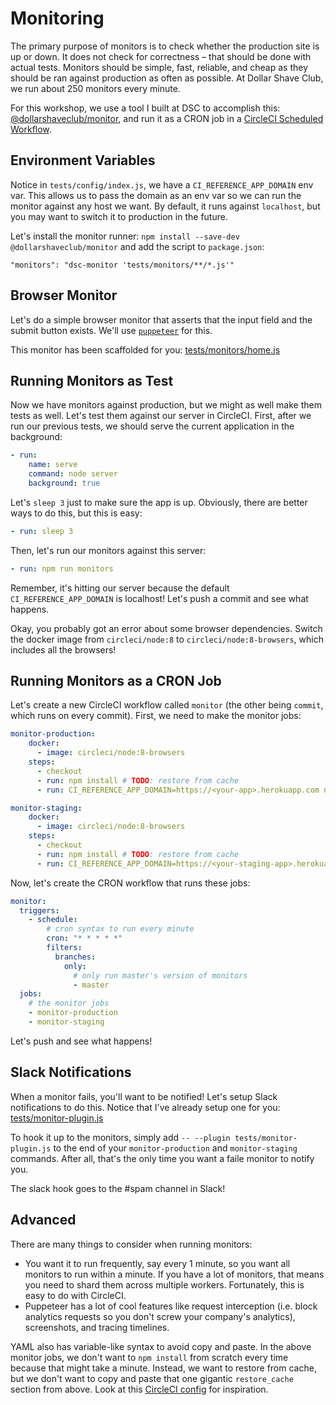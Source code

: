 
# Monitoring

The primary purpose of monitors is to check whether the production site is up or down.
It does not check for correctness – that should be done with actual tests.
Monitors should be simple, fast, reliable, and cheap as they should be ran
against production as often as possible.
At Dollar Shave Club, we run about 250 monitors every minute.

For this workshop, we use a tool I built at DSC to accomplish this:
[@dollarshaveclub/monitor](https://github.com/dollarshaveclub/monitor),
and run it as a CRON job in a [CircleCI Scheduled Workflow](https://circleci.com/docs/2.0/workflows/).

## Environment Variables

Notice in `tests/config/index.js`, we have a `CI_REFERENCE_APP_DOMAIN` env var.
This allows us to pass the domain as an env var so we can run the monitor
against any host we want. By default, it runs against `localhost`,
but you may want to switch it to production in the future.

Let's install the monitor runner: `npm install --save-dev @dollarshaveclub/monitor`
and add the script to `package.json`:

```
"monitors": "dsc-monitor 'tests/monitors/**/*.js'"
```

<!-- ## API Monitor

Let's add a simple API monitor that checks that the `POST /api/v1/shas`
endpoint works. I would use the `request` module for this.
If the request failed, an error should be thrown.

You can run this monitor just by running `npx dsc-monitor tests/monitors/api.js`. -->

## Browser Monitor

Let's do a simple browser monitor that asserts that the input field and the submit button exists.
We'll use [`puppeteer`](https://github.com/GoogleChrome/puppeteer) for this.

This monitor has been scaffolded for you: [tests/monitors/home.js](https://github.com/jonathanong/ci-reference-app/blob/master/tests/monitors/home.js)

## Running Monitors as Test

Now we have monitors against production, but we might as well make them tests as well.
Let's test them against our server in CircleCI.
First, after we run our previous tests, we should serve the current application in the background:

```yaml
- run:
    name: serve
    command: node server
    background: true
```

Let's `sleep 3` just to make sure the app is up. Obviously, there are better ways
to do this, but this is easy:

```yaml
- run: sleep 3
```

Then, let's run our monitors against this server:

```yaml
- run: npm run monitors
```

Remember, it's hitting our server because the default `CI_REFERENCE_APP_DOMAIN` is localhost!
Let's push a commit and see what happens.

Okay, you probably got an error about some browser dependencies.
Switch the docker image from `circleci/node:8` to `circleci/node:8-browsers`,
which includes all the browsers!

## Running Monitors as a CRON Job

Let's create a new CircleCI workflow called `monitor` (the other being `commit`, which runs on every commit).
First, we need to make the monitor jobs:

```yaml
monitor-production:
    docker:
      - image: circleci/node:8-browsers
    steps:
      - checkout
      - run: npm install # TODO: restore from cache
      - run: CI_REFERENCE_APP_DOMAIN=https://<your-app>.herokuapp.com npm run monitors

monitor-staging:
    docker:
      - image: circleci/node:8-browsers
    steps:
      - checkout
      - run: npm install # TODO: restore from cache
      - run: CI_REFERENCE_APP_DOMAIN=https://<your-staging-app>.herokuapp.com npm run monitors
```

Now, let's create the CRON workflow that runs these jobs:

```yaml
monitor:
  triggers:
    - schedule:
        # cron syntax to run every minute
        cron: "* * * * *"
        filters:
          branches:
            only:
              # only run master's version of monitors
              - master
  jobs:
    # the monitor jobs
    - monitor-production
    - monitor-staging
```

Let's push and see what happens!

## Slack Notifications

When a monitor fails, you'll want to be notified!
Let's setup Slack notifications to do this.
Notice that I've already setup one for you: [tests/monitor-plugin.js](https://github.com/jonathanong/ci-reference-app/blob/master/tests/monitor-plugin.js)

To hook it up to the monitors, simply add `-- --plugin tests/monitor-plugin.js` to the end of your `monitor-production` and `monitor-staging` commands.
After all, that's the only time you want a faile monitor to notify you.

The slack hook goes to the #spam channel in Slack!

## Advanced

There are many things to consider when running monitors:

- You want it to run frequently, say every 1 minute, so you want all monitors to run within a minute.
  If you have a lot of monitors, that means you need to shard them across multiple workers.
  Fortunately, this is easy to do with CircleCI.
- Puppeteer has a lot of cool features like request interception (i.e. block analytics requests so you don't screw your company's analytics),
  screenshots, and tracing timelines.

YAML also has variable-like syntax to avoid copy and paste.
In the above monitor jobs, we don't want to `npm install` from scratch every time
because that might take a minute. Instead, we want to restore from cache, but
we don't want to copy and paste that one gigantic `restore_cache` section from above.
Look at this [CircleCI config](https://github.com/jonathanong/ims/blob/master/.circleci/config.yml) for inspiration.

